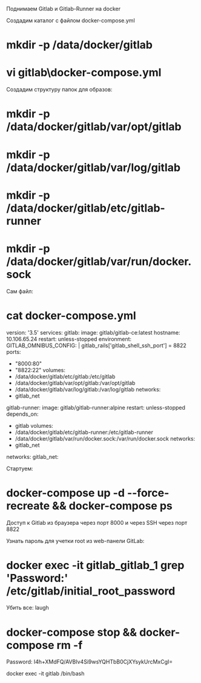 Поднимаем Gitlab и Gitlab-Runner на docker



Создадим каталог с файлом docker-compose.yml

# mkdir -p /data/docker/gitlab
# vi gitlab\docker-compose.yml



Создадим структуру папок для образов:

# mkdir -p /data/docker/gitlab/var/opt/gitlab
# mkdir -p /data/docker/gitlab/var/log/gitlab
# mkdir -p /data/docker/gitlab/etc/gitlab-runner
# mkdir -p /data/docker/gitlab/var/run/docker.sock



Сам файл:

# cat docker-compose.yml
version: '3.5'
services:
gitlab:
image: gitlab/gitlab-ce:latest
hostname: 10.106.65.24
restart: unless-stopped
environment:
GITLAB_OMNIBUS_CONFIG: |
gitlab_rails['gitlab_shell_ssh_port'] = 8822
ports:
- "8000:80"
- "8822:22"
volumes:
- /data/docker/gitlab/etc/gitlab:/etc/gitlab
- /data/docker/gitlab/var/opt/gitlab:/var/opt/gitlab
- /data/docker/gitlab/var/log/gitlab:/var/log/gitlab
networks:
- gitlab_net

gitlab-runner:
image: gitlab/gitlab-runner:alpine
restart: unless-stopped
depends_on:
- gitlab
volumes:
- /data/docker/gitlab/etc/gitlab-runner:/etc/gitlab-runner
- /data/docker/gitlab/var/run/docker.sock:/var/run/docker.sock
networks:
- gitlab_net

networks:
gitlab_net:



Стартуем:

# docker-compose up -d --force-recreate && docker-compose ps



Доступ к Gitlab из браузера через порт 8000 и через SSH через порт 8822





Узнать пароль для учетки root из web-панели GitLab:

# docker exec -it gitlab_gitlab_1 grep 'Password:' /etc/gitlab/initial_root_password



Убить все: laugh
# docker-compose stop && docker-compose rm -f 


Password: l4h+XMdFQ/AVBIv4Si9wsYQHTbB0CjXYsykUrcMxCgI=

docker exec -it gitlab /bin/bash